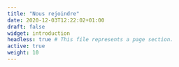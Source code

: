 ```yaml
---
title: "Nous rejoindre"
date: 2020-12-03T12:22:02+01:00
draft: false
widget: introduction
headless: true # This file represents a page section.
active: true
weight: 10
---
```

